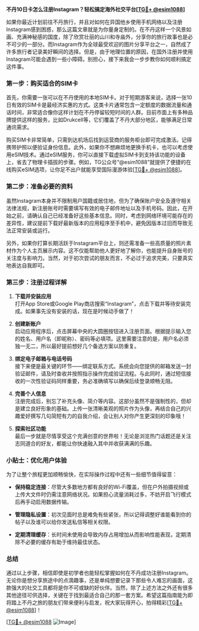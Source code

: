 **不丹10日卡怎么注册Instagram？轻松搞定海外社交平台[[TG💪+ @esim1088](https://t.me/s/esim1088)]**

如果你最近计划前往不丹旅行，并且对如何在异国他乡使用手机网络以及注册Instagram感到困惑，那么这篇文章就是为你量身定制的。在不丹这样一个风景如画、充满神秘感的国度，除了欣赏壮丽的山川和寺庙外，分享你的旅行故事也是必不可少的一部分。而Instagram作为全球最受欢迎的图片分享平台之一，自然成了许多旅行者记录美好瞬间的选择。但是，由于地理位置的原因，在国外注册并使用Instagram可能会遇到一些小障碍。别担心，接下来我会一步步教你如何顺利搞定这件事。

### 第一步：购买适合的SIM卡

首先，你需要一张可以在不丹使用的本地SIM卡。对于短期游客来说，选择一张10日有效的SIM卡是最经济实惠的方式。这类卡片通常包含一定额度的数据流量和通话时间，非常适合像你这样计划在不丹停留较短时间的人群。目前市面上有多种品牌提供这样的服务，比如Drukcell等，它们覆盖了不丹大部分地区，能够满足日常通讯需求。

购买SIM卡非常简单，只需到达机场后找到运营商的服务柜台即可完成激活。记得携带护照以便验证身份信息。此外，如果你不想麻烦地更换手机卡，也可以考虑使用eSIM技术。通过eSIM服务，你可以直接下载虚拟SIM卡到支持该功能的设备上，省去了物理卡插拔的步骤。例如，TG公众号“@esim1088”就提供了便捷的在线购买eSIM选项，让你足不出户就能享受国际漫游体验[[TG💪+ @esim1088](https://t.me/s/esim1088)]。

### 第二步：准备必要的资料

虽然Instagram本身并不限制用户国籍或居住地，但为了确保账户安全及遵守相关法律法规，新注册账号时需要填写有效的电子邮件地址以及手机号码。因此，在开始之前，请确认自己已经准备好这些基本信息。同时，考虑到网络环境可能存在的差异性，建议提前下载好最新版本的应用程序至手机中，避免因版本过旧而导致无法正常安装或运行。

另外，如果你打算长期活跃于Instagram平台上，则还需准备一些高质量的照片素材作为个人主页展示内容。这不仅能帮助他人更好地了解你，也能提升自身账号的关注度与影响力。当然，对于初次尝试的朋友而言，不必过于追求完美，只要真实地表达自我即可。

### 第三步：注册过程详解

1. **下载并安装应用**  
   打开App Store或Google Play商店搜索“Instagram”，点击下载并等待安装完成。如果事先没有安装的话，现在是时候动手做了！

2. **创建新账户**  
   启动应用程序后，点击屏幕中央的大圆圈按钮进入注册页面。根据提示输入您的姓名、用户名（即昵称）、密码等必填项。这里需要注意的是，用户名必须独一无二，所以最好提前想好几个备选方案以防重复。

3. **绑定电子邮箱与电话号码**  
   接下来便是最关键的环节——绑定联系方式。系统会向您提供的邮箱发送一封验证邮件，请及时查收并按照指示操作完成验证流程。与此同时，通过短信接收的一次性验证码同样重要，务必准确填写以确保后续登录顺畅无阻。

4. **完善个人信息**  
   注册完成后，别忘了补充头像、简介等内容。这部分虽然不是强制性的，但却是建立良好形象的基础。上传一张清晰美观的照片作为头像，再结合自己的兴趣爱好撰写几句简短有力的自我介绍，会让别人对你产生更深刻的印象哦！

5. **探索社区功能**  
   最后一步就是尽情享受这个充满创意的世界啦！无论是浏览热门话题还是关注志同道合的好友，都能让你快速融入其中并收获满满的乐趣。

### 小贴士：优化用户体验

为了让整个旅程更加顺畅愉快，在实际操作过程中还有一些细节值得留意：

- **保持稳定连接**：尽管大多数地方都有良好的Wi-Fi覆盖，但在户外拍摄视频或上传大文件时仍需注意网络状况。如果担心流量消耗过多，不妨开启飞行模式后再手动启用数据传输。
  
- **管理隐私设置**：初次见面时总是难免有些紧张，所以记得调整好谁能看到你的帖子以及谁可以给你发送私信等相关权限。

- **定期清理缓存**：长时间未使用会导致内存占用增加从而影响性能表现，定期清除不必要的缓存有助于维持最佳状态。

### 总结

通过以上步骤，相信即使是初学者也能轻松掌握如何在不丹成功注册Instagram。无论你是想分享旅途中的点滴趣事，还是单纯想要记录下那些令人难忘的画面，这款强大的社交工具都将是你不可或缺的好伙伴。当然，除了上述方法之外还有很多其他途径可供选择，关键在于找到最适合自己的那一套方案。希望这篇指南能为即将踏上不丹之旅的朋友们带来便利与启发，祝大家玩得开心，拍得精彩[[TG💪+ @esim1088](https://t.me/s/esim1088)]！

[[TG💪+ @esim1088](https://t.me/s/esim1088) ![Image](https://i.postimg.cc/4NQfJmqS/Snipaste-2025-05-13-00-14-12.png)]